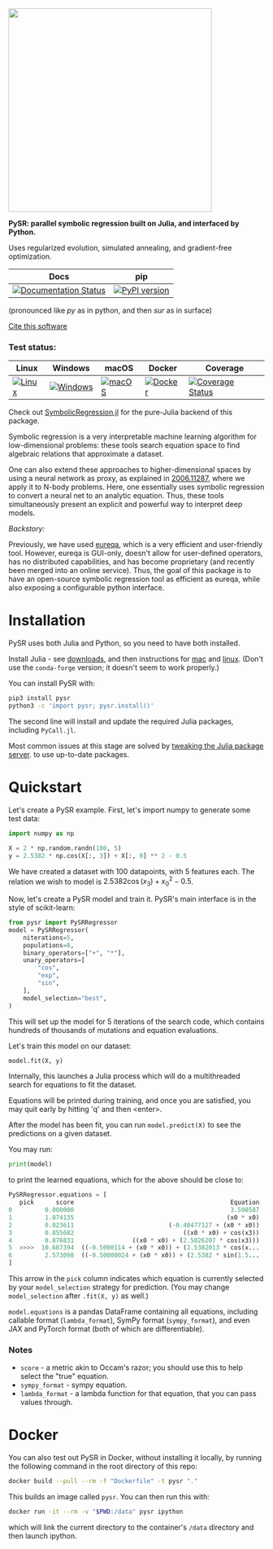 [//]: # (Logo:)

<img src="https://raw.githubusercontent.com/MilesCranmer/PySR/master/pysr_logo.svg" width="400" />

**PySR: parallel symbolic regression built on Julia, and interfaced by Python.**

Uses regularized evolution, simulated annealing, and gradient-free optimization.

| **Docs** | **pip** |
|---|---|
|[![Documentation Status](https://readthedocs.org/projects/pysr/badge/?version=latest)](https://pysr.readthedocs.io/en/latest/?badge=latest)|[![PyPI version](https://badge.fury.io/py/pysr.svg)](https://badge.fury.io/py/pysr)|

(pronounced like *py* as in python, and then *sur* as in surface)

[Cite this software](https://github.com/MilesCranmer/PySR/blob/master/CITATION.md)


### Test status:
| **Linux** | **Windows** | **macOS** | **Docker** | **Coverage** | 
|---|---|---|---|---|
|[![Linux](https://github.com/MilesCranmer/PySR/actions/workflows/CI.yml/badge.svg)](https://github.com/MilesCranmer/PySR/actions/workflows/CI.yml)|[![Windows](https://github.com/MilesCranmer/PySR/actions/workflows/CI_Windows.yml/badge.svg)](https://github.com/MilesCranmer/PySR/actions/workflows/CI_Windows.yml)|[![macOS](https://github.com/MilesCranmer/PySR/actions/workflows/CI_mac.yml/badge.svg)](https://github.com/MilesCranmer/PySR/actions/workflows/CI_mac.yml)|[![Docker](https://github.com/MilesCranmer/PySR/actions/workflows/CI_docker.yml/badge.svg)](https://github.com/MilesCranmer/PySR/actions/workflows/CI_docker.yml)|[![Coverage Status](https://coveralls.io/repos/github/MilesCranmer/PySR/badge.svg?branch=master&service=github)](https://coveralls.io/github/MilesCranmer/PySR)|


Check out [SymbolicRegression.jl](https://github.com/MilesCranmer/SymbolicRegression.jl) for
the pure-Julia backend of this package.

Symbolic regression is a very interpretable machine learning algorithm
for low-dimensional problems: these tools search equation space
to find algebraic relations that approximate a dataset.

One can also
extend these approaches to higher-dimensional
spaces by using a neural network as proxy, as explained in 
[2006.11287](https://arxiv.org/abs/2006.11287), where we apply
it to N-body problems. Here, one essentially uses
symbolic regression to convert a neural net
to an analytic equation. Thus, these tools simultaneously present
an explicit and powerful way to interpret deep models.


*Backstory:*

Previously, we have used
[eureqa](https://www.creativemachineslab.com/eureqa.html),
which is a very efficient and user-friendly tool. However,
eureqa is GUI-only, doesn't allow for user-defined
operators, has no distributed capabilities,
and has become proprietary (and recently been merged into an online
service). Thus, the goal
of this package is to have an open-source symbolic regression tool
as efficient as eureqa, while also exposing a configurable
python interface.


# Installation
PySR uses both Julia and Python, so you need to have both installed.

Install Julia - see [downloads](https://julialang.org/downloads/), and
then instructions for [mac](https://julialang.org/downloads/platform/#macos)
and [linux](https://julialang.org/downloads/platform/#linux_and_freebsd).
(Don't use the `conda-forge` version; it doesn't seem to work properly.)

You can install PySR with:
```bash
pip3 install pysr
python3 -c 'import pysr; pysr.install()'
```
The second line will install and update the required Julia packages, including
`PyCall.jl`.


Most common issues at this stage are solved
by [tweaking the Julia package server](https://github.com/MilesCranmer/PySR/issues/27).
to use up-to-date packages.

# Quickstart

Let's create a PySR example. First, let's import
numpy to generate some test data:
```python
import numpy as np

X = 2 * np.random.randn(100, 5)
y = 2.5382 * np.cos(X[:, 3]) + X[:, 0] ** 2 - 0.5
```
We have created a dataset with 100 datapoints, with 5 features each.
The relation we wish to model is $2.5382 \cos(x_3) + x_0^2 - 0.5$.

Now, let's create a PySR model and train it.
PySR's main interface is in the style of scikit-learn:
```python
from pysr import PySRRegressor
model = PySRRegressor(
    niterations=5,
    populations=8,
    binary_operators=["+", "*"],
    unary_operators=[
        "cos",
        "exp",
        "sin",
    ],
    model_selection="best",
)
```
This will set up the model for 5 iterations of the search code, which contains hundreds of thousands of mutations and equation evaluations.

Let's train this model on our dataset:
```python
model.fit(X, y)
```
Internally, this launches a Julia process which will do a multithreaded search for equations to fit the dataset.

Equations will be printed during training, and once you are satisfied, you may 
quit early by hitting 'q' and then \<enter\>.

After the model has been fit, you can run `model.predict(X)`
to see the predictions on a given dataset.

You may run:
```python
print(model)
```
to print the learned equations, which for the above should be close to:
```python
PySRRegressor.equations = [
   pick      score                                           Equation           MSE  Complexity
0         0.000000                                           3.598587  3.044337e+01           1
1         1.074135                                          (x0 * x0)  3.552313e+00           3
2         0.023611                          (-0.40477127 + (x0 * x0))  3.388464e+00           5
3         0.855682                              ((x0 * x0) + cos(x3))  1.440074e+00           6
4         0.876831                ((x0 * x0) + (2.5026207 * cos(x3)))  2.493328e-01           8
5  >>>>  10.687394  ((-0.5000114 + (x0 * x0)) + (2.5382013 * cos(x...  1.299652e-10          10
6         2.573098  ((-0.50000024 + (x0 * x0)) + (2.5382 * sin(1.5...  7.565937e-13          12
]
```
This arrow in the `pick` column indicates which equation is currently selected by your
`model_selection` strategy for prediction.
(You may change `model_selection` after `.fit(X, y)` as well.)

`model.equations` is a pandas DataFrame containing all equations, including callable format 
(`lambda_format`),
SymPy format (`sympy_format`), and even JAX and PyTorch format 
(both of which are differentiable).


### Notes

- `score` - a metric akin to Occam's razor; you should use this to help select the "true" equation.
- `sympy_format` - sympy equation.
- `lambda_format` - a lambda function for that equation, that you can pass values through.


# Docker

You can also test out PySR in Docker, without
installing it locally, by running the following command in
the root directory of this repo:
```bash
docker build --pull --rm -f "Dockerfile" -t pysr "."
```
This builds an image called `pysr`. You can then run this with:
```bash
docker run -it --rm -v "$PWD:/data" pysr ipython
```
which will link the current directory to the container's `/data` directory
and then launch ipython.
